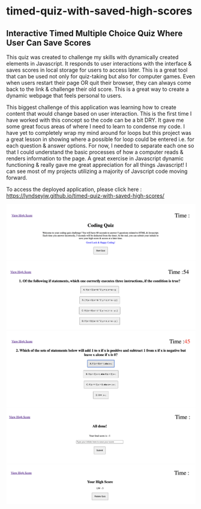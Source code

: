 # timed-quiz-with-saved-high-scores

## Interactive Timed Multiple Choice Quiz Where User Can Save Scores

This quiz was created to challenge my skills with dynamically created elements in Javascript. It responds to user interactions with the interface & saves scores in local storage for users to access later. This is a great tool that can be used not only for quiz-taking but also for computer games. Even when users restart their page OR quit their browser, they can always come back to the link & challenge their old score. This is a great way to create a dynamic webpage that feels personal to users. 

This biggest challenge of this application was learning how to create content that would change based on user interaction. This is the first time I have worked with this concept so the code can be a bit DRY. It gave me some great focus areas of where I need to learn to condense my code. I have yet to completely wrap my mind around for loops but this project was a great lesson in showing where a possible for loop could be entered i.e. for each question & answer options. For now, I needed to separate each one so that I could understand the basic processes of how a computer reads & renders information to the page. A great exercise in Javascript dynamic functioning & really gave me great appreciation for all things Javascript! I can see most of my projects utilizing a majority of Javscript code moving forward.

To access the deployed application, please click here : https://lyndseyjw.github.io/timed-quiz-with-saved-high-scores/

![Coding Quiz Intro](./assets/images/coding-quiz-intro.png)
![Started Quiz with Timer](./assets/images/started-quiz-with-timer.png)
![Incorrect Answer Decreases Timer](./assets/images/incorrect-answer-decreased-time.png)
![Opportunity to Store Score Locally](./assets/images/opportunity-to-save-score-locally.png)
![Accessed Score from Local Storage](./assets/images/accessed-high-scores-from-local-storage.png)
